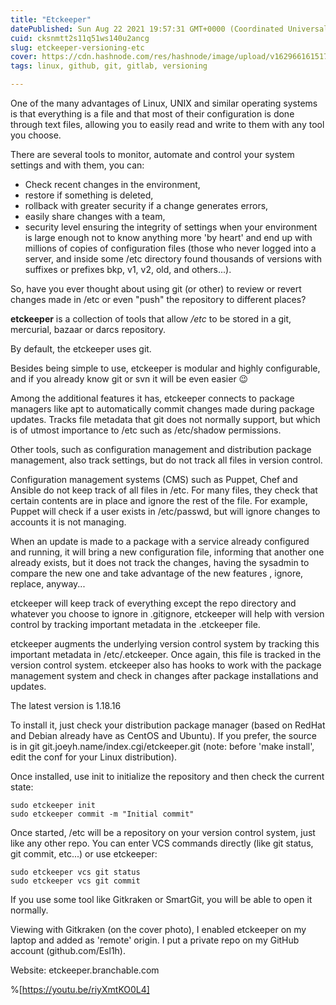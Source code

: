 ```yaml
---
title: "Etckeeper"
datePublished: Sun Aug 22 2021 19:57:31 GMT+0000 (Coordinated Universal Time)
cuid: cksnmtt2s11q51ws140u2ancg
slug: etckeeper-versioning-etc
cover: https://cdn.hashnode.com/res/hashnode/image/upload/v1629661615172/ka1UxINEf.png
tags: linux, github, git, gitlab, versioning

---
```


One of the many advantages of Linux, UNIX and similar operating systems is that everything is a file and that most of their configuration is done through text files, allowing you to easily read and write to them with any tool you choose.

There are several tools to monitor, automate and control your system settings and with them, you can:

- Check recent changes in the environment, 
- restore if something is deleted, 
- rollback with greater security if a change generates errors, 
- easily share changes with a team, 
- security level ensuring the integrity of settings when your environment is large enough not to know anything more 'by heart' and end up with millions of copies of configuration files (those who never logged into a server, and inside some /etc directory found thousands of versions with suffixes or prefixes bkp, v1, v2, old, and others...).

So, have you ever thought about using git (or other) to review or revert changes made in /etc or even "push" the repository to different places?

**etckeeper** is a collection of tools that allow */etc* to be stored in a git, mercurial, bazaar or darcs repository. 

By default, the etckeeper uses git.

Besides being simple to use, etckeeper is modular and highly configurable, and if you already know git or svn it will be even easier 😉

Among the additional features it has, etckeeper connects to package managers like apt to automatically commit changes made during package updates. 
Tracks file metadata that git does not normally support, but which is of utmost importance to /etc such as /etc/shadow permissions.

Other tools, such as configuration management and distribution package management, also track settings, but do not track all files in version control.

Configuration management systems (CMS) such as Puppet, Chef and Ansible do not keep track of all files in /etc. 
For many files, they check that certain contents are in place and ignore the rest of the file. For example, Puppet will check if a user exists in /etc/passwd, but will ignore changes to accounts it is not managing. 

When an update is made to a package with a service already configured and running, it will bring a new configuration file, informing that another one already exists, but it does not track the changes, having the sysadmin to compare the new one and take advantage of the new features , ignore, replace, anyway...

etckeeper will keep track of everything except the repo directory and whatever you choose to ignore in .gitignore, etckeeper will help with version control by tracking important metadata in the .etckeeper file.

etckeeper augments the underlying version control system by tracking this important metadata in /etc/.etckeeper. 
Once again, this file is tracked in the version control system. 
etckeeper also has hooks to work with the package management system and check in changes after package installations and updates.

The latest version is 1.18.16 

To install it, just check your distribution package manager (based on RedHat and Debian already have as CentOS and Ubuntu). If you prefer, the source is in git  git.joeyh.name/index.cgi/etckeeper.git (note: before 'make install', edit the conf for your Linux distribution).

Once installed, use init to initialize the repository and then check the current state:


```
sudo etckeeper init
sudo etckeeper commit -m "Initial commit"
``` 


Once started, /etc will be a repository on your version control system, just like any other repo. 
You can enter VCS commands directly (like git status, git commit, etc...) or use etckeeper:

```
sudo etckeeper vcs git status
sudo etckeeper vcs git commit
```

If you use some tool like Gitkraken or SmartGit, you will be able to open it normally.

Viewing with Gitkraken (on the cover photo), I enabled etckeeper on my laptop and added as 'remote' origin. I put a private repo on my GitHub account (github.com/Esl1h).

Website: etckeeper.branchable.com

%[https://youtu.be/riyXmtKO0L4]
